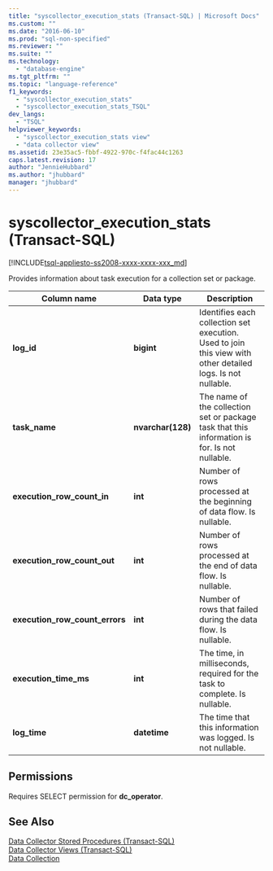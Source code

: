 ```yaml
---
title: "syscollector_execution_stats (Transact-SQL) | Microsoft Docs"
ms.custom: ""
ms.date: "2016-06-10"
ms.prod: "sql-non-specified"
ms.reviewer: ""
ms.suite: ""
ms.technology: 
  - "database-engine"
ms.tgt_pltfrm: ""
ms.topic: "language-reference"
f1_keywords: 
  - "syscollector_execution_stats"
  - "syscollector_execution_stats_TSQL"
dev_langs: 
  - "TSQL"
helpviewer_keywords: 
  - "syscollector_execution_stats view"
  - "data collector view"
ms.assetid: 23e35ac5-fbbf-4922-970c-f4fac44c1263
caps.latest.revision: 17
author: "JennieHubbard"
ms.author: "jhubbard"
manager: "jhubbard"
---
```

# syscollector_execution_stats (Transact-SQL)
[!INCLUDE[tsql-appliesto-ss2008-xxxx-xxxx-xxx_md](../../includes/tsql-appliesto-ss2008-xxxx-xxxx-xxx-md.md)]

  Provides information about task execution for a collection set or package.  
  
|Column name|Data type|Description|  
|-----------------|---------------|-----------------|  
|**log_id**|**bigint**|Identifies each collection set execution. Used to join this view with other detailed logs. Is not nullable.|  
|**task_name**|**nvarchar(128)**|The name of the collection set or package task that this information is for. Is not nullable.|  
|**execution_row_count_in**|**int**|Number of rows processed at the beginning of data flow. Is nullable.|  
|**execution_row_count_out**|**int**|Number of rows processed at the end of data flow. Is nullable.|  
|**execution_row_count_errors**|**int**|Number of rows that failed during the data flow. Is nullable.|  
|**execution_time_ms**|**int**|The time, in milliseconds, required for the task to complete. Is nullable.|  
|**log_time**|**datetime**|The time that this information was logged. Is not nullable.|  
  
## Permissions  
 Requires SELECT permission for **dc_operator**.  
  
## See Also  
 [Data Collector Stored Procedures &#40;Transact-SQL&#41;](../../relational-databases/system-stored-procedures/data-collector-stored-procedures-transact-sql.md)   
 [Data Collector Views &#40;Transact-SQL&#41;](../../relational-databases/system-catalog-views/data-collector-views-transact-sql.md)   
 [Data Collection](../../relational-databases/data-collection/data-collection.md)  
  
  